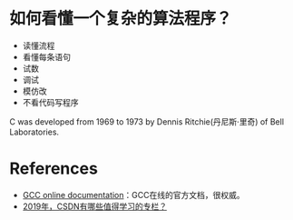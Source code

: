 <!--
 * @Author: JohnJeep
 * @Date: 2019-12-03 20:46:29
 * @LastEditTime: 2025-04-03 00:05:34
 * @LastEditors: JohnJeep
 * @Description: C语言提高思想
--> 

# 如何看懂一个复杂的算法程序？

- 读懂流程
- 看懂每条语句
- 试数
- 调试
- 模仿改
- 不看代码写程序

C was developed from 1969 to 1973 by Dennis Ritchie(丹尼斯·里奇) of Bell Laboratories. 

# References

- [GCC online documentation](https://gcc.gnu.org/onlinedocs/)：GCC在线的官方文档，很权威。
- [2019年，CSDN有哪些值得学习的专栏？](https://blog.csdn.net/csdngkk/article/details/103682497)